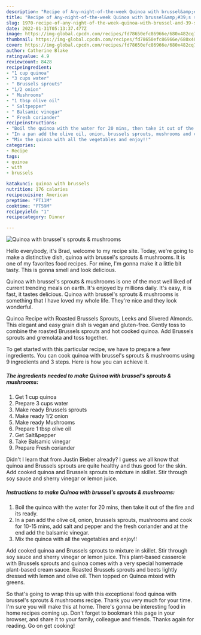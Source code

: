 ```yaml
---
description: "Recipe of Any-night-of-the-week Quinoa with brussel&amp;#39;s sprouts &amp;amp; mushrooms"
title: "Recipe of Any-night-of-the-week Quinoa with brussel&amp;#39;s sprouts &amp;amp; mushrooms"
slug: 1970-recipe-of-any-night-of-the-week-quinoa-with-brussel-and-39-s-sprouts-and-amp-mushrooms
date: 2022-01-31T05:13:37.477Z
image: https://img-global.cpcdn.com/recipes/fd78650efc86966e/680x482cq70/quinoa-with-brussels-sprouts-mushrooms-recipe-main-photo.jpg
thumbnail: https://img-global.cpcdn.com/recipes/fd78650efc86966e/680x482cq70/quinoa-with-brussels-sprouts-mushrooms-recipe-main-photo.jpg
cover: https://img-global.cpcdn.com/recipes/fd78650efc86966e/680x482cq70/quinoa-with-brussels-sprouts-mushrooms-recipe-main-photo.jpg
author: Catherine Blake
ratingvalue: 4.9
reviewcount: 8428
recipeingredient:
- "1 cup quinoa"
- "3 cups water"
- " Brussels sprouts"
- "1/2 onion"
- " Mushrooms"
- "1 tbsp olive oil"
- " Saltpepper"
- " Balsamic vinegar"
- " Fresh coriander"
recipeinstructions:
- "Boil the quinoa with the water for 20 mins, then take it out of the fire and its ready."
- "In a pan add the olive oil, onion, brussels sprouts, mushrooms and cook for 10-15 mins, add salt and pepper and the fresh coriander and at the end add the balsamic vinegar."
- "Mix the quinoa with all the vegetables and enjoy!!"
categories:
- Recipe
tags:
- quinoa
- with
- brussels

katakunci: quinoa with brussels 
nutrition: 176 calories
recipecuisine: American
preptime: "PT11M"
cooktime: "PT59M"
recipeyield: "1"
recipecategory: Dinner

---
```



![Quinoa with brussel&#39;s sprouts &amp; mushrooms](https://img-global.cpcdn.com/recipes/fd78650efc86966e/680x482cq70/quinoa-with-brussels-sprouts-mushrooms-recipe-main-photo.jpg)

Hello everybody, it's Brad, welcome to my recipe site. Today, we're going to make a distinctive dish, quinoa with brussel&#39;s sprouts &amp; mushrooms. It is one of my favorites food recipes. For mine, I'm gonna make it a little bit tasty. This is gonna smell and look delicious.

Quinoa with brussel&#39;s sprouts &amp; mushrooms is one of the most well liked of current trending meals on earth. It's enjoyed by millions daily. It's easy, it is fast, it tastes delicious. Quinoa with brussel&#39;s sprouts &amp; mushrooms is something that I have loved my whole life. They're nice and they look wonderful.

Quinoa Recipe with Roasted Brussels Sprouts, Leeks and Slivered Almonds. This elegant and easy grain dish is vegan and gluten-free. Gently toss to combine the roasted Brussels sprouts and hot cooked quinoa. Add Brussels sprouts and gremolata and toss together.


To get started with this particular recipe, we have to prepare a few ingredients. You can cook quinoa with brussel&#39;s sprouts &amp; mushrooms using 9 ingredients and 3 steps. Here is how you can achieve it.

<!--inarticleads1-->

##### The ingredients needed to make Quinoa with brussel&#39;s sprouts &amp; mushrooms:

1. Get 1 cup quinoa
1. Prepare 3 cups water
1. Make ready  Brussels sprouts
1. Make ready 1/2 onion
1. Make ready  Mushrooms
1. Prepare 1 tbsp olive oil
1. Get  Salt&amp;pepper
1. Take  Balsamic vinegar
1. Prepare  Fresh coriander


Didn&#39;t I learn that from Justin Bieber already? I guess we all know that quinoa and Brussels sprouts are quite healthy and thus good for the skin. Add cooked quinoa and Brussels sprouts to mixture in skillet. Stir through soy sauce and sherry vinegar or lemon juice. 

<!--inarticleads2-->

##### Instructions to make Quinoa with brussel&#39;s sprouts &amp; mushrooms:

1. Boil the quinoa with the water for 20 mins, then take it out of the fire and its ready.
1. In a pan add the olive oil, onion, brussels sprouts, mushrooms and cook for 10-15 mins, add salt and pepper and the fresh coriander and at the end add the balsamic vinegar.
1. Mix the quinoa with all the vegetables and enjoy!!


Add cooked quinoa and Brussels sprouts to mixture in skillet. Stir through soy sauce and sherry vinegar or lemon juice. This plant-based casserole with Brussels sprouts and quinoa comes with a very special homemade plant-based cream sauce. Roasted Brussels sprouts and beets lightly dressed with lemon and olive oil. Then topped on Quinoa mixed with greens. 

So that's going to wrap this up with this exceptional food quinoa with brussel&#39;s sprouts &amp; mushrooms recipe. Thank you very much for your time. I'm sure you will make this at home. There's gonna be interesting food in home recipes coming up. Don't forget to bookmark this page in your browser, and share it to your family, colleague and friends. Thanks again for reading. Go on get cooking!
